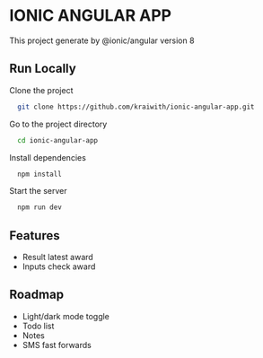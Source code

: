 # IONIC ANGULAR APP

This project generate by @ionic/angular version 8

## Run Locally

Clone the project

```bash
  git clone https://github.com/kraiwith/ionic-angular-app.git
```

Go to the project directory

```bash
  cd ionic-angular-app
```

Install dependencies

```bash
  npm install
```

Start the server

```bash
  npm run dev
```

## Features

- Result latest award
- Inputs check award

## Roadmap

- Light/dark mode toggle
- Todo list
- Notes
- SMS fast forwards
